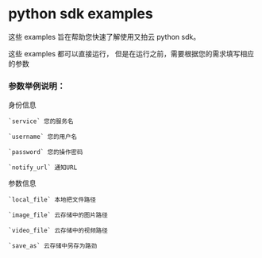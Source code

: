 # python sdk examples

这些 examples 旨在帮助您快速了解使用又拍云 python sdk。

这些 examples 都可以直接运行， 但是在运行之前，需要根据您的需求填写相应的参数

### 参数举例说明：

身份信息

```
`service` 您的服务名

`username` 您的用户名

`password` 您的操作密码

`notify_url` 通知URL
```

参数信息

```
`local_file` 本地把文件路径

`image_file` 云存储中的图片路径

`video_file` 云存储中的视频路径

`save_as` 云存储中另存为路劲
```

